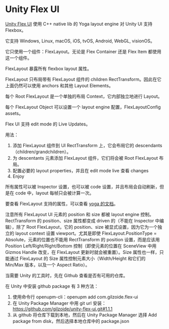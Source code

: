 # Unity Flex UI

[Unity Flex UI](https://github.com/gilzoide/unity-flex-ui) 使用 C++ native lib 的 Yoga layout engine 对 Unity UI 支持 Flexbox。

它支持 Windows, Linux, macOS, iOS, tvOS, Android, WebGL, visionOS。

它只使用一个组件：FlexLayout。无论是 Flex Container 还是 Flex Item 都使用这一个组件。

FlexLayout 暴露所有 flexbox layout 属性。

FlexLayout 只布局带有 FlexLayout 组件的 children RectTransform。因此在它上面仍然可以使用 anchors 和其他 Layout Elements。

每个 Root FlexLayout 是一个单独的布局 Context，它内部独立地进行 Layout。

每个 FlexLayout Object 可以设置一个 layout engine 配置，FlexLayoutConfig assets。

Flex UI 支持 edit mode 的 Live Updates。

用法：

1. 添加 FlexLayout 组件到 UI RectTransform 上，它会布局它的 descendants（children/grandchildren）。
2. 为 descentants 元素添加 FlexLayout 组件，它们将会被 Root FlexLayout 布局。
3. 配置必要的 layout properties，并且在 edit mode live 查看 changes
4. Enjoy

所有属性可以被 Inspector 设置，也可以被 code 设置，并且布局会自动刷新，但是在 code 中，layout 每帧只会被计算一次。

要查看 FlexLayout 支持的属性，可以查看 [yoga 的文档](https://yogalayout.dev)。

注意所有 FlexLayout UI 元素的 position 和 size 都被 layout engine 控制。RectTransform 的 position、size 属性都变成 driven 的（不能在 Inspector 中编辑），除了 Root FlexLayout，它的 position、size 被显式设置，因为它为一个独立的 layout context 设置 viewport。尤其是即使 FlexLayout.PositionType = Absolute，元素的位置也不能用 RectTransform 的 position 设置，而是应该用 Position Left/Right/Right/Bottom 控制（即使元素的位置在 SceneView 中用 Gizmos Handle 改变，在 FlexLayout 更新时就会被重置）。Size 属性也一样，只能通过 FlexLayout 的 Size 属性控制元素大小（Width/Height 和它们的 Min/Max 版本，以及一个 Aspect Ratio）。

当需要 Unity 的工具时，先在 Github 查看是否有可用的仓库。

在 Unity 中安装 github package 有 3 种方法：

1. 使用命令行 openupm-cli：openupm add com.gilzoide.flex-ui
2. 在 Unity Package Manager 中用 git url 安装：https://github.com/gilzoide/unity-flex-ui.git#1.1.1
3. 从 github 将仓库下载到本地，然后在 Unity Package Manager 选择 Add package from disk，然后选择本地仓库中的 package.json
